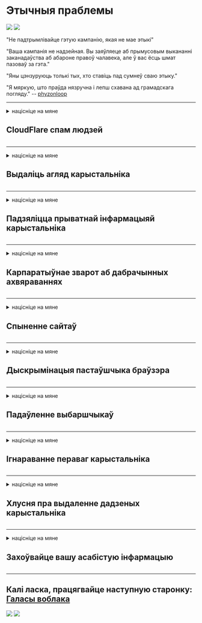 # Этычныя праблемы

![](https://codeberg.org/crimeflare/cloudflare-tor/media/branch/master/image/itsreallythatbad.jpg)
![](https://codeberg.org/crimeflare/cloudflare-tor/media/branch/master/image/telegram/c81238387627b4bfd3dcd60f56d41626.jpg)

"Не падтрымлівайце гэтую кампанію, якая не мае этыкі"

"Ваша кампанія не надзейная. Вы заяўляеце аб прымусовым выкананні заканадаўства аб абароне правоў чалавека, але ў вас ёсць шмат пазоваў за гэта."

"Яны цэнзуруюць толькі тых, хто ставіць пад сумнеў сваю этыку."

"Я мяркую, што праўда нязручна і лепш схавана ад грамадскага погляду."  -- [phyzonloop](https://twitter.com/phyzonloop)


---


<details>
<summary>націсніце на мяне

## CloudFlare спам людзей
</summary>


Cloudflare пасылае спам-лісты электроннай пошце не-Cloudflare карыстальнікам.

- Адпраўляць электронныя паведамленні толькі падпісчыкам, якія ўключылі
- Калі карыстальнік скажа «стоп», то спыніце адсылку электроннай пошты

Усё так проста. Але Cloudflare не хвалюе.
Cloudflare сказаў, што выкарыстанне іх сэрвісу можа спыніць усіх спамераў і зламыснікаў.
Як мы можам спыніць Cloudflare без актывацыі Cloudflare?


| 🖼 | 🖼 |
| --- | --- |
| ![](https://codeberg.org/crimeflare/cloudflare-tor/media/branch/master/image/cfspam01.jpg) | ![](https://codeberg.org/crimeflare/cloudflare-tor/media/branch/master/image/cfspam03.jpg) |
| ![](https://codeberg.org/crimeflare/cloudflare-tor/media/branch/master/image/cfspam02.jpg) | ![](https://codeberg.org/crimeflare/cloudflare-tor/media/branch/master/image/cfspambrittany.jpg)<br>![](https://codeberg.org/crimeflare/cloudflare-tor/media/branch/master/image/cfspamtwtr.jpg) |

</details>

---

<details>
<summary>націсніце на мяне

## Выдаліць агляд карыстальніка
</summary>


Небяспечныя водгукі цёмнага цэнзуры.
Калі вы размясціце тэкст анты-Cloudflare ў Twitter, у вас ёсць шанец атрымаць адказ ад супрацоўніка Cloudflare з паведамленнем "Не, гэта не так".
Калі вы апублікуеце адмоўны агляд на любым сайце рэцэнзіі, яны паспрабуюць цэнзураваць яго.


| 🖼 | 🖼 |
| --- | --- |
| ![](https://codeberg.org/crimeflare/cloudflare-tor/media/branch/master/image/cfcenrev_01.jpg)<br>![](https://codeberg.org/crimeflare/cloudflare-tor/media/branch/master/image/cfcenrev_02.jpg) | ![](https://codeberg.org/crimeflare/cloudflare-tor/media/branch/master/image/cfcenrev_03.jpg) |

</details>

---

<details>
<summary>націсніце на мяне

## Падзяліцца прыватнай інфармацыяй карыстальніка
</summary>


Cloudflare мае маштабную праблему пераследу.
Cloudflare дзеліцца асабістай інфармацыяй тых, хто скардзіцца на размешчаныя сайты.
Часам яны просяць падаць сапраўднае пасведчанне асобы.
Калі вы не жадаеце падвяргацца пераследу, нападу, збіццю ці забойству, лепш трымайцеся далей ад вэб-сайтаў, якія прадстаўляюцца Cloudflared.


| 🖼 | 🖼 |
| --- | --- |
| ![](https://codeberg.org/crimeflare/cloudflare-tor/media/branch/master/image/cfdox_what.jpg) | ![](https://codeberg.org/crimeflare/cloudflare-tor/media/branch/master/image/cfdox_swat.jpg) |
| ![](https://codeberg.org/crimeflare/cloudflare-tor/media/branch/master/image/cfdox_kill.jpg) | ![](https://codeberg.org/crimeflare/cloudflare-tor/media/branch/master/image/cfdox_threat.jpg) |
| ![](https://codeberg.org/crimeflare/cloudflare-tor/media/branch/master/image/cfdox_dox.jpg) | ![](https://codeberg.org/crimeflare/cloudflare-tor/media/branch/master/image/cfdox_ex1.jpg)<br>![](https://codeberg.org/crimeflare/cloudflare-tor/media/branch/master/image/cfdox_ex2.jpg) |

</details>

---

<details>
<summary>націсніце на мяне

## Карпаратыўнае зварот аб дабрачынных ахвяраваннях
</summary>


CloudFlare просіць дабрачынныя ахвяраванні.
Гэта вельмі жахліва, што амерыканская карпарацыя просіць дабрачыннасць разам з некамерцыйнымі арганізацыямі, якія маюць добрыя прычыны.
Калі вам падабаецца блакаваць людзей ці марнаваць час іншых людзей, вы можаце замовіць піцы для супрацоўнікаў Cloudflare.


![](https://codeberg.org/crimeflare/cloudflare-tor/media/branch/master/image/cfdonate.jpg)

</details>

---

<details>
<summary>націсніце на мяне

## Спыненне сайтаў
</summary>


Што вы будзеце рабіць, калі ваш сайт раптам апусціцца?
Ёсць паведамленні, што Cloudflare выдаляе канфігурацыю карыстальніка альбо спыняе службу без аніякіх папярэджанняў, бязгучна.
Мы прапануем вам знайсці лепшага пастаўшчыка.

![](https://codeberg.org/crimeflare/cloudflare-tor/media/branch/master/image/cftmnt.jpg)

</details>

---

<details>
<summary>націсніце на мяне

## Дыскрымінацыя пастаўшчыка браўзэра
</summary>


CloudFlare дае пераважнае стаўленне да тых, хто карыстаецца Firefox, а варожа ставіцца да карыстальнікаў, якія не аглядаюць Tor-Browser.
Карыстальнікі Tor, якія па праву адмаўляюцца выконваць несвабодны JavaScript, таксама атрымліваюць варожае стаўленне.
Гэта няроўнасць доступу - злоўжыванне сеткавым нейтралітэтам і злоўжыванне ўладай.

![](https://codeberg.org/crimeflare/cloudflare-tor/media/branch/master/image/browdifftbcx.gif)

- Злева: аглядальнік Tor, справа: Chrome. Той жа IP-адрас.

![](https://codeberg.org/crimeflare/cloudflare-tor/media/branch/master/image/browserdiff.jpg)

- Злева: аглядальнік Tor Browser Javascript адключаны, Cookie уключаны
- Справа: уключаны JavaScript Javascript, Cookie Disabled

![](https://codeberg.org/crimeflare/cloudflare-tor/media/branch/master/image/cfsiryoublocked.jpg)

- QuteBrowser (мінорны браўзэр) без Tor (Clearnet IP)

| ***Аглядальнік*** | ***Лячэнне доступу*** |
| --- | --- |
| Tor Browser (Javascript уключаны) | доступ дазволены |
| Firefox (Javascript уключаны) | доступ пагоршаны |
| Chromium (Javascript уключаны) | доступ пагоршаны |
| Chromium or Firefox (Javascript адключаны) | доступ забаронены |
| Chromium or Firefox (Печыва адключана) | доступ забаронены |
| QuteBrowser | доступ забаронены |
| lynx | доступ забаронены |
| w3m | доступ забаронены |
| wget | доступ забаронены |


Чаму б не выкарыстоўваць кнопку гуку для вырашэння лёгкай задачы?

Так, ёсць кнопка гуку, але яна не працуе над Tor.
Вы атрымаеце гэтае паведамленне пры націску на яго:

```
Паспрабуйце яшчэ раз пазней
Ваш кампутар або сетка можа адпраўляць аўтаматызаваныя запыты.
Каб абараніць нашых карыстальнікаў, мы не можам зараз апрацаваць ваш запыт.
Для больш падрабязнай інфармацыі наведайце нашу дапаможную старонку
```

</details>

---

<details>
<summary>націсніце на мяне

## Падаўленне выбаршчыкаў
</summary>


Выбаршчыкі ў штатах ЗША рэгіструюцца, каб у канчатковым выніку прагаласаваць праз сайт дзяржаўнага сакратара ў штаце іх пражывання.
Кабінеты дзяржаўных сакратароў, якія знаходзяцца пад кантролем рэспублікі, займаюцца падаўленнем выбаршчыкаў, размешчаючы вэб-сайт дзяржаўнага сакратара праз Cloudflare.
Варожае стаўленне Cloudflare да карыстальнікаў Tor, яго становішча MITM як цэнтралізаванай глабальнай кропкі назірання і яго згубная роля ў цэлым прымушае будучых выбаршчыкаў неахвотна рэгістравацца.
Лібералы, у прыватнасці, ахопліваюць прыватнае жыццё.
Формы рэгістрацыі выбаршчыкаў збіраюць сакрэтную інфармацыю пра палітычную прыхільнасць выбаршчыка, асабісты фізічны адрас, нумар сацыяльнага страхавання і дату нараджэння.
Большасць дзяржаў робяць толькі мноства гэтай інфармацыі агульнадаступным, але Cloudflare бачыць усю гэтую інфармацыю, калі хтосьці рэгіструецца для галасавання.

Звярніце ўвагу, што рэгістрацыя паперы не абыходзіць Cloudflare, таму што супрацоўнікі службы ўводу дадзеных дзяржсакратара, верагодна, будуць выкарыстоўваць сайт Cloudflare для ўводу дадзеных.

| 🖼 | 🖼 |
| --- | --- |
| ![](https://codeberg.org/crimeflare/cloudflare-tor/media/branch/master/image/cfvotm_01.jpg) | ![](https://codeberg.org/crimeflare/cloudflare-tor/media/branch/master/image/cfvotm_02.jpg) |

- Change.org - вядомы сайт для збору галасоў і прыняцця мер.
“людзі паўсюдна пачынаюць кампаніі, мабілізуюць прыхільнікаў і працуюць з асобамі, якія прымаюць рашэнні, каб знайсці рашэнні.”
На жаль, з-за агрэсіўнага фільтра Cloudflare многія не могуць праглядзець змену.org.
Ім забараняецца падпісваць петыцыю, тым самым выключаючы іх з дэмакратычнага працэсу.
Выкарыстанне іншай платформы, якая не з'яўляецца воблакам, напрыклад OpenPetition, дапамагае ліквідаваць праблему.

| 🖼 | 🖼 |
| --- | --- |
| ![](https://codeberg.org/crimeflare/cloudflare-tor/media/branch/master/image/changeorgasn.jpg) | ![](https://codeberg.org/crimeflare/cloudflare-tor/media/branch/master/image/changeorgtor.jpg) |

- "Афінскі праект" Cloudflare прапануе бясплатную абарону на ўзроўні прадпрыемстваў на дзяржаўных і мясцовых сайтах выбараў.
Яны заявілі, што "іх выбаршчыкі могуць атрымаць доступ да інфармацыі аб выбарах і рэгістрацыі выбаршчыкаў", але гэта хлусня, таму што многія людзі наогул не могуць праглядаць сайт.

</details>

---

<details>
<summary>націсніце на мяне

## Ігнараванне пераваг карыстальніка
</summary>


Калі вы адмовіцеся ад чаго-небудзь, вы чакаеце, што вы не атрымаеце паведамлення пра гэта.
Cloudflare ігнаруе перавагі карыстальніка і абменьваецца дадзенымі з іншымі арганізацыямі без згоды кліента.
Калі вы выкарыстоўваеце свой бясплатны план, яны часам адпраўляюць вам электронную пошту з просьбай набыць штомесячную падпіску.

![](https://codeberg.org/crimeflare/cloudflare-tor/media/branch/master/image/cfviopl_tp.jpg)

</details>

---

<details>
<summary>націсніце на мяне

## Хлусня пра выдаленне дадзеных карыстальніка
</summary>


Згодна з гэтым блогу кліентаў былога Cloudflare, Cloudflare хлусіць пра выдаленне рахункаў.
У наш час многія кампаніі захоўваюць вашы дадзеныя пасля закрыцця або выдалення ўліковага запісу.
Большасць добрых кампаній згадваюць пра гэта ў сваёй палітыцы прыватнасці.
Воблака? Не.

```
2019-08-05 CloudFlare даслаў мне пацверджанне, што яны выдалілі мой уліковы запіс.
2019-10-02 Я атрымаў электроннае паведамленне ад CloudFlare "таму што я кліент"
```

Cloudflare не ведала пра слова "выдаліць".
Калі яго сапраўды выдаляюць, чаму гэты былы пакупнік атрымаў электронны ліст?
Ён таксама адзначыў, што палітыка прыватнасці Cloudflare пра гэта не згадвае.

```
У іх новай палітыцы прыватнасці не згадваецца захоўванне дадзеных на працягу года.
```

![](https://codeberg.org/crimeflare/cloudflare-tor/media/branch/master/image/cfviopl_notdel.jpg)

Як вы можаце давяраць Cloudflare, калі іх палітыка прыватнасці LIE?

</details>

---

<details>
<summary>націсніце на мяне

## Захоўвайце вашу асабістую інфармацыю
</summary>


Выдаленне ўліковага запісу Cloudflare - гэта жорсткі ўзровень.

```
Адпраўце квіток на падтрымку, выкарыстоўваючы катэгорыю "Уліковы запіс",
і запытаць выдаленне акаўнта ў целе паведамлення.
Да таго, як патрабаваць выдалення, у вашым уліковым запісе не павінна быць даменаў, даменаў і крэдытных карт.
```

Вы атрымаеце гэтае пацверджанне па электроннай пошце.

![](https://codeberg.org/crimeflare/cloudflare-tor/media/branch/master/image/cf_deleteandkeep.jpg)

"Мы пачалі апрацоўваць ваш запыт на выдаленне", але "Мы будзем працягваць захоўваць вашу асабістую інфармацыю".

Ці можаце вы "давяраць" гэтаму?

</details>

---

## Калі ласка, працягвайце наступную старонку:   [Галасы воблака](../PEOPLE.md)

![](https://codeberg.org/crimeflare/cloudflare-tor/media/branch/master/image/freemoldybread.jpg)
![](https://codeberg.org/crimeflare/cloudflare-tor/media/branch/master/image/cfisnotanoption.jpg)
